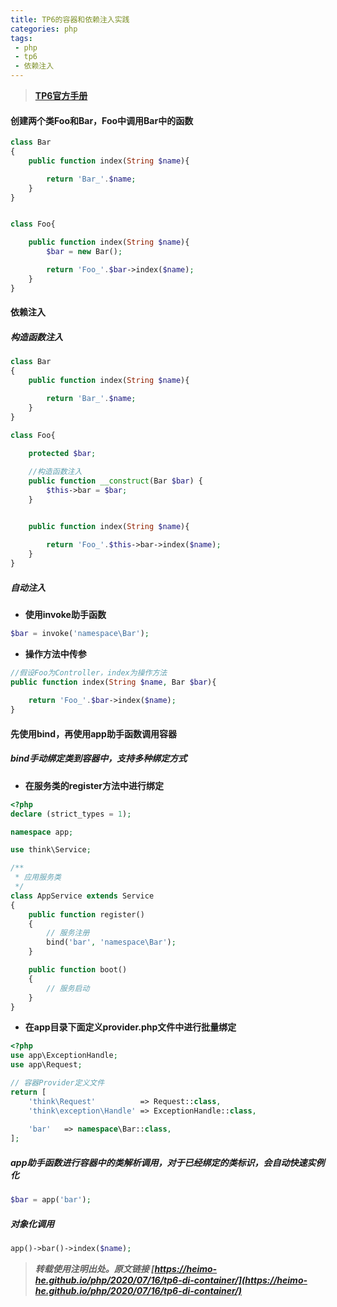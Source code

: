 ```yaml
---
title: TP6的容器和依赖注入实践
categories: php
tags:
 - php
 - tp6
 - 依赖注入
---
```



> **[TP6官方手册](https://www.kancloud.cn/manual/thinkphp6_0/1037489)**

#### 创建两个类Foo和Bar，Foo中调用Bar中的函数


```php
class Bar
{
    public function index(String $name){

        return 'Bar_'.$name;
    }
}
```

```php

class Foo{

    public function index(String $name){
        $bar = new Bar();

        return 'Foo_'.$bar->index($name);
    }
}
```

#### 依赖注入

##### 构造函数注入

```php
class Bar
{
    public function index(String $name){

        return 'Bar_'.$name;
    }
}
```

```php
class Foo{
    
    protected $bar;

    //构造函数注入
    public function __construct(Bar $bar) {
        $this->bar = $bar;
    }


    public function index(String $name){
    
        return 'Foo_'.$this->bar->index($name);
    }
}
```

##### 自动注入

- **使用invoke助手函数**

```php
$bar = invoke('namespace\Bar');
```

- **操作方法中传参**

```php
//假设Foo为Controller，index为操作方法
public function index(String $name, Bar $bar){
    
    return 'Foo_'.$bar->index($name);
}
```

#### 先使用bind，再使用app助手函数调用容器

##### bind手动绑定类到容器中，支持多种绑定方式

- **在服务类的register方法中进行绑定**

```php
<?php
declare (strict_types = 1);

namespace app;

use think\Service;

/**
 * 应用服务类
 */
class AppService extends Service
{
    public function register()
    {
        // 服务注册
        bind('bar', 'namespace\Bar');
    }

    public function boot()
    {
        // 服务启动
    }
}

```

- **在app目录下面定义provider.php文件中进行批量绑定**

```php
<?php
use app\ExceptionHandle;
use app\Request;

// 容器Provider定义文件
return [
    'think\Request'          => Request::class,
    'think\exception\Handle' => ExceptionHandle::class,
    
    'bar'   => namespace\Bar::class,
];

```

##### app助手函数进行容器中的类解析调用，对于已经绑定的类标识，会自动快速实例化

```php
$bar = app('bar');
```

##### 对象化调用

```php
app()->bar()->index($name);
```




> ***转载使用注明出处。原文链接 [https://heimo-he.github.io/php/2020/07/16/tp6-di-container/](https://heimo-he.github.io/php/2020/07/16/tp6-di-container/)***